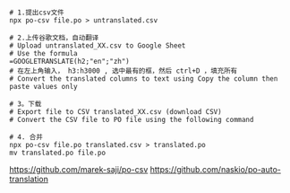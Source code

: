 
```shell

# 1.提出csv文件
npx po-csv file.po > untranslated.csv

# 2.上传谷歌文档，自动翻译
# Upload untranslated_XX.csv to Google Sheet
# Use the formula
=GOOGLETRANSLATE(h2;"en";"zh")
# 在左上角输入， h3:h3000 , 选中最有的框，然后 ctrl+D ，填充所有
# Convert the translated columns to text using Copy the column then paste values only

# 3。下载
# Export file to CSV translated_XX.csv (download CSV)
# Convert the CSV file to PO file using the following command

# 4. 合并
npx po-csv file.po translated.csv > translated.po
mv translated.po file.po
```


https://github.com/marek-saji/po-csv
https://github.com/naskio/po-auto-translation